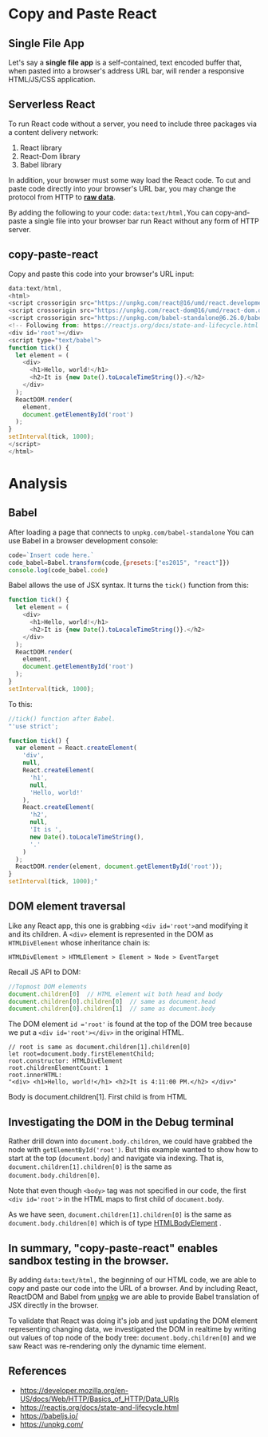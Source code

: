 # Copy and Paste React

## Single File App

Let's say a **single file app** is a self-contained, text encoded buffer that, when pasted into a browser's address URL bar, will render a responsive HTML/JS/CSS application.

## Serverless React
To run React code without a server, you need to include three packages via a content delivery network:
1. React library
2. React-Dom library
3. Babel library

In addition, your browser must some way load the React code. To cut and paste code directly into your browser's URL bar, you may change the protocol from HTTP to [**raw data**]( 
https://developer.mozilla.org/en-US/docs/Web/HTTP/Basics_of_HTTP/Data_URIs
).

By adding the following to your code: `data:text/html,`You can copy-and-paste a single file into your browser bar run React without any form of HTTP server.

## copy-paste-react

Copy and paste this code into your browser's URL input:

```javascript
data:text/html,
<html> 
<script crossorigin src="https://unpkg.com/react@16/umd/react.development.js"></script>
<script crossorigin src="https://unpkg.com/react-dom@16/umd/react-dom.development.js"></script>
<script crossorigin src="https://unpkg.com/babel-standalone@6.26.0/babel.js"></script>
<!-- Following from: https://reactjs.org/docs/state-and-lifecycle.html -->
<div id='root'></div>
<script type="text/babel">
function tick() {
  let element = (
    <div>
      <h1>Hello, world!</h1>
      <h2>It is {new Date().toLocaleTimeString()}.</h2>
    </div>
  );  
  ReactDOM.render(
    element,
    document.getElementById('root')
  );
}
setInterval(tick, 1000);
</script>
</html>
```

# Analysis
## Babel

After loading a page that connects to `unpkg.com/babel-standalone` You can use Babel in a browser development console:

```javascript
code=`Insert code here.`
code_babel=Babel.transform(code,{presets:["es2015", "react"]})
console.log(code_babel.code)
```
Babel allows the use of JSX syntax. It turns the `tick()` function from this:

```javascript
function tick() {
  let element = (
    <div>
      <h1>Hello, world!</h1>
      <h2>It is {new Date().toLocaleTimeString()}.</h2>
    </div>
  );  
  ReactDOM.render(
    element,
    document.getElementById('root')
  );
}
setInterval(tick, 1000);
```

To this:

```javascript
//tick() function after Babel.
"'use strict';

function tick() {
  var element = React.createElement(
    'div',
    null,
    React.createElement(
      'h1',
      null,
      'Hello, world!'
    ),
    React.createElement(
      'h2',
      null,
      'It is ',
      new Date().toLocaleTimeString(),
      '.'
    )
  );
  ReactDOM.render(element, document.getElementById('root'));
}
setInterval(tick, 1000);"
```


## DOM element traversal
Like any React app, this one is grabbing `<div id='root'>`and modifying it and its children. A `<div>` element is represented in the DOM as `HTMLDivElement` whose inheritance chain is:

`HTMLDivElement > HTMLElement > Element > Node > EventTarget`

Recall JS API to DOM:

``` javascript
//Topmost DOM elements
document.children[0]  // HTML element wit both head and body
document.children[0].children[0]  // same as document.head
document.children[0].children[1]  // same as document.body
```

The DOM element `id ='root'` is found at the top of the DOM tree because we put a `<div id='root'></div>` in the original HTML. 
```
// root is same as document.children[1].children[0]
let root=document.body.firstElementChild; 
root.constructor: HTMLDivElement
root.childrenElementCount: 1
root.innerHTML:
"<div> <h1>Hello, world!</h1> <h2>It is 4:11:00 PM.</h2> </div>"
```


<div class="code-title">
Body is document.children[1]. First child is <div\> from HTML
</div>

## Investigating the DOM in the Debug terminal

Rather drill down into `document.body.children`,  we could have grabbed the node with `getElementById('root')`.  But this example wanted to show how to start at the top (`document.body`) and navigate via indexing. That is, `document.children[1].children[0]` is the same as `document.body.children[0]`. 

Note that even though `<body>` tag was not specified in our code, the first `<div id='root'>` in the HTML maps to first child of `document.body`.

As we have seen, `document.children[1].children[0]` is the same as `document.body.children[0]` which is of type [HTMLBodyElement](https://developer.mozilla.org/en-US/docs/Web/HTML/Element/body) .

## In summary, "copy-paste-react" enables sandbox testing in the browser.

By adding `data:text/html,` the beginning of our HTML code, we are able to copy and paste our code into the URL of a browser. And by including React, ReactDOM and Babel from  [unpkg](https://unpkg.com/) we are able to provide Babel translation of JSX directly in the browser.

To validate that React was doing it's job and just updating the DOM element representing changing data, we investigated the DOM in realtime by writing out values of top node of the body tree: `document.body.children[0]` and we saw React was re-rendering only the dynamic time element.

## References
- https://developer.mozilla.org/en-US/docs/Web/HTTP/Basics_of_HTTP/Data_URIs
- https://reactjs.org/docs/state-and-lifecycle.html
- https://babeljs.io/
- https://unpkg.com/
